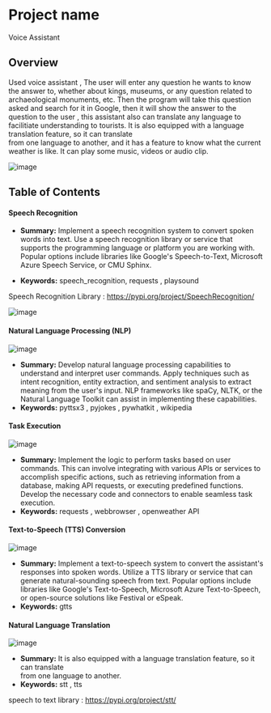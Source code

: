 # Project name
Voice Assistant


## Overview
Used voice assistant , The user will enter any question he wants to know the answer to, 
whether about kings, museums, or any question related to archaeological 
monuments, etc. Then the program will take this question asked and search 
for it in Google, then it will show the answer to the question to the user , this assistant also can translate any language to facilitiate understanding to tourists.
It is also equipped with a language translation feature, so it can translate  
from one language to another, and it has a feature to know what the current 
weather is like. It can play some music, videos or audio clip.

![image](https://github.com/Abdelraouf-Hawash/Smart_Tour_Guide/assets/72944935/3a674fd8-49d9-4a5e-bbd4-67002c908def)

## Table of Contents

#### Speech Recognition
 - **Summary:** Implement a speech recognition system to 
convert spoken words into text. Use a speech recognition library or 
service that supports the programming language or platform you are 
working with. Popular options include libraries like Google's 
Speech-to-Text, Microsoft Azure Speech Service, or CMU Sphinx.



 - **Keywords:** speech_recognition, requests , playsound
   
Speech Recognition Library : https://pypi.org/project/SpeechRecognition/


 ![image](https://github.com/Abdelraouf-Hawash/Smart_Tour_Guide/assets/72944935/4889c75e-f131-447d-88ff-1edf27c5bb70)

 

#### Natural Language Processing (NLP)

![image](https://github.com/Abdelraouf-Hawash/Smart_Tour_Guide/assets/72944935/ee9d0d1e-bdec-44d7-b256-5967dcad0b19)


 - **Summary:** Develop natural language 
processing capabilities to understand and interpret user commands. 
Apply techniques such as intent recognition, entity extraction, and 
sentiment analysis to extract meaning from the user's input. NLP 
frameworks like spaCy, NLTK, or the Natural Language Toolkit can 
assist in implementing these capabilities.
 - **Keywords:** pyttsx3 , pyjokes , pywhatkit , wikipedia

   
 
#### Task Execution



![image](https://github.com/Abdelraouf-Hawash/Smart_Tour_Guide/assets/72944935/e033f66b-bb9d-4104-9043-74b11a4ddbd8)

 - **Summary:**  Implement the logic to perform tasks based on user 
commands. This can involve integrating with various APIs or 
services to accomplish specific actions, such as retrieving 
information from a database, making API requests, or executing 
predefined functions. Develop the necessary code and connectors to 
enable seamless task execution. 
 - **Keywords:**  requests , webbrowser , openweather API

   
   
#### Text-to-Speech (TTS) Conversion


![image](https://github.com/Abdelraouf-Hawash/Smart_Tour_Guide/assets/72944935/24a90ce1-1eef-4e1a-87a9-20a02c841090)

 - **Summary:**  Implement a text-to-speech 
system to convert the assistant's responses into spoken words. 
Utilize a TTS library or service that can generate natural-sounding 
speech from text. Popular options include libraries like Google's 
Text-to-Speech, Microsoft Azure Text-to-Speech, or open-source 
solutions like Festival or eSpeak. 
 - **Keywords:** gtts

   
   
#### Natural Language Translation

![image](https://github.com/Abdelraouf-Hawash/Smart_Tour_Guide/assets/stock-vector-intercultural-communication-flat-vector-illustration-multinational-people-with-hello-in-speech-1425689270)

 - **Summary:** It is also equipped with a language translation feature, so it can translate  
from one language to another.
 - **Keywords:** stt , tts
 
 
speech to text library : https://pypi.org/project/stt/
 
